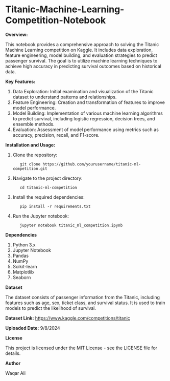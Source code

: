 # Titanic-Machine-Learning-Competition-Notebook

**Overview:**

This notebook provides a comprehensive approach to solving the Titanic Machine Learning competition on Kaggle. It includes data exploration, feature engineering, model building, and evaluation strategies to predict passenger survival. The goal is to utilize machine learning techniques to achieve high accuracy in predicting survival outcomes based on historical data.


**Key Features:**

1. Data Exploration: Initial examination and visualization of the Titanic dataset to understand patterns and relationships.
2. Feature Engineering: Creation and transformation of features to improve model performance.
3. Model Building: Implementation of various machine learning algorithms to predict survival, including logistic regression, decision trees, and ensemble methods.
4. Evaluation: Assessment of model performance using metrics such as accuracy, precision, recall, and F1-score.


**Installation and Usage:**

1. Clone the repository:


          git clone https://github.com/yourusername/titanic-ml-competition.git


2. Navigate to the project directory:


          cd titanic-ml-competition


3. Install the required dependencies:


          pip install -r requirements.txt


4. Run the Jupyter notebook:


          jupyter notebook titanic_ml_competition.ipynb



**Dependencies**

1. Python 3.x
2. Jupyter Notebook
3. Pandas
4. NumPy
5. Scikit-learn
6. Matplotlib
7. Seaborn


**Dataset**

The dataset consists of passenger information from the Titanic, including features such as age, sex, ticket class, and survival status. It is used to train models to predict the likelihood of survival.


**Dataset Link:** https://www.kaggle.com/competitions/titanic


**Uploaded Date:** 9/8/2024


**License**

This project is licensed under the MIT License - see the LICENSE file for details.


**Author**

Waqar Ali
